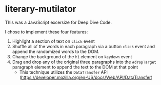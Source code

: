 # literary-mutilator
This was a JavaScript excersize for Deep Dive Code.

I chose to implement these four features: 

1. Highlight a section of text on `click` event
2. Shuffle all of the words in each paragraph via a button `click` event and append the randomized words to the DOM.
3. Change the background of the `h1` element on `keydown` event
4. Drag and drop any of the original three paragraphs into the `#dropTarget` paragraph element to append the text to the DOM at that point
   - This technique utilizes the `DataTransfer` API (https://developer.mozilla.org/en-US/docs/Web/API/DataTransfer)
